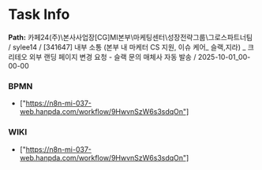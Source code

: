 # Task Info

**Path:** 카페24(주)\본사사업장\[CG]MI본부\마케팅센터\성장전략그룹\그로스파트너팀 / sylee14 / [341647] 내부 소통 (본부 내 마케터 CS 지원, 이슈 케어_ 슬랙,지라) _ 크리테오 외부 랜딩 페이지 변경 요청 - 슬랙 문의 매체사 자동 발송 / 2025-10-01_00-00-00

### BPMN
- ["https://n8n-mi-037-web.hanpda.com/workflow/9HwvnSzW6s3sdqOn"]

### WIKI
- ["https://n8n-mi-037-web.hanpda.com/workflow/9HwvnSzW6s3sdqOn"]

